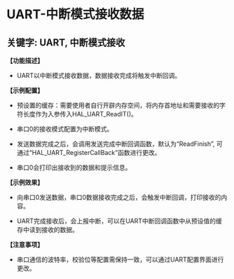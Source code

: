 # UART-中断模式接收数据
## 关键字: UART, 中断模式接收

**【功能描述】**
+ UART以中断模式接收数据，数据接收完成将触发中断回调。

**【示例配置】**
+ 预设置的缓存：需要使用者自行开辟内存空间，将内存首地址和需要接收的字符长度作为入参传入HAL_UART_ReadIT()。

+ 串口0的接收模式配置为中断模式。

+ 发送数据完成之后，会调用发送完成中断回调函数，默认为“ReadFinish”, 可通过“HAL_UART_RegisterCallBack”函数进行更改。

+ 串口0会打印出接收到的数据和提示信息。

**【示例效果】**
+ 向串口0发送数据，串口0数据接收完成之后，会触发中断回调，打印接收的内容。

+ UART完成接收后，会上报中断，可以在UART中断回调函数中从预设值的缓存中读到接收的数据。

**【注意事项】**
+ 串口通信的波特率，校验位等配置需保持一致，可以通过UART配置界面进行更改。